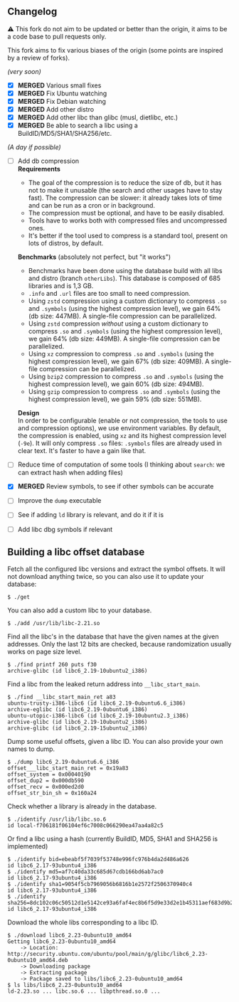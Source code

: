 ## Changelog

:warning: This fork do not aim to be updated or better than the origin, it aims to be a code base to pull requests only.

This fork aims to fix various biases of the origin (some points are inspired by
a review of forks).

*(very soon)*
* [X] **MERGED** Various small fixes
* [X] **MERGED** Fix Ubuntu watching
* [X] **MERGED** Fix Debian watching
* [x] **MERGED** Add other distro 
* [X] **MERGED** Add other libc than glibc (musl, dietlibc, etc.)
* [X] **MERGED** Be able to search a libc using a BuildID/MD5/SHA1/SHA256/etc.

*(A day if possible)*
* [ ] Add db compression  
  **Requirements**
  * The goal of the compression is to reduce the size of db, but it has not to make it unusable (the search and other usages have to stay fast). The compression can be slower: it already takes lots of time and can be run as a cron or in background.
  * The compression must be optional, and have to be easily disabled.
  * Tools have to works both with compressed files and uncompressed ones.
  * It's better if the tool used to compress is a standard tool, present on lots of distros, by default.
  
  **Benchmarks** (absolutely not perfect, but "it works")
  * Benchmarks have been done using the database build with all libs and distro (branch `otherLibs`). This database is composed of 685 libraries and is 1,3 GB.
  * `.info` and `.url` files are too small to need compression.
  * Using `zstd` compression using a custom dictionary to compress `.so` and `.symbols` (using the highest compression level), we gain 64% (db size: 447MB). A single-file compression can be parallelized.
  * Using `zstd` compression *without* using a custom dictionary to compress `.so` and `.symbols` (using the highest compression level), we gain 64% (db size: 449MB). A single-file compression can be parallelized.
  * Using `xz` compression to compress `.so` and `.symbols` (using the highest compression level), we gain 67% (db size: 409MB). A single-file compression can be parallelized.
  * Using `bzip2` compression to compress `.so` and `.symbols` (using the highest compression level), we gain 60% (db size: 494MB).
  * Using `gzip` compression to compress `.so` and `.symbols` (using the highest compression level), we gain 59% (db size: 551MB).
  
  **Design**  
  In order to be configurable (enable or not compression, the tools to use and compression options), we use environment variables. By default, the compression is enabled, using `xz` and its highest compression level (`-9e`). It will only compress `.so` files: `.symbols` files are already used in clear text. It's faster to have a gain like that.
* [ ] Reduce time of computation of some tools (I thinking about `search`: we can extract hash when adding files)
* [X] **MERGED** Review symbols, to see if other symbols can be accurate
* [ ] Improve the `dump` executable
* [ ] See if adding `ld` library is relevant, and do it if it is
* [ ] Add libc dbg symbols if relevant


## Building a libc offset database

Fetch all the configured libc versions and extract the symbol offsets.
It will not download anything twice, so you can also use it to update your
database:

    $ ./get

You can also add a custom libc to your database.

    $ ./add /usr/lib/libc-2.21.so

Find all the libc's in the database that have the given names at the given
addresses. Only the last 12 bits are checked, because randomization usually
works on page size level.

    $ ./find printf 260 puts f30
    archive-glibc (id libc6_2.19-10ubuntu2_i386)

Find a libc from the leaked return address into `__libc_start_main`.

    $ ./find __libc_start_main_ret a83
    ubuntu-trusty-i386-libc6 (id libc6_2.19-0ubuntu6.6_i386)
    archive-eglibc (id libc6_2.19-0ubuntu6_i386)
    ubuntu-utopic-i386-libc6 (id libc6_2.19-10ubuntu2.3_i386)
    archive-glibc (id libc6_2.19-10ubuntu2_i386)
    archive-glibc (id libc6_2.19-15ubuntu2_i386)

Dump some useful offsets, given a libc ID. You can also provide your own names
to dump.

    $ ./dump libc6_2.19-0ubuntu6.6_i386
    offset___libc_start_main_ret = 0x19a83
    offset_system = 0x00040190
    offset_dup2 = 0x000db590
    offset_recv = 0x000ed2d0
    offset_str_bin_sh = 0x160a24

Check whether a library is already in the database.

    $ ./identify /usr/lib/libc.so.6
    id local-f706181f06104ef6c7008c066290ea47aa4a82c5

Or find a libc using a hash (currently BuildID, MD5, SHA1 and SHA256 is
implemented)

    $ ./identify bid=ebeabf5f7039f53748e996fc976b4da2d486a626
    id libc6_2.17-93ubuntu4_i386
    $ ./identify md5=af7c40da33c685d67cdb166bd6ab7ac0
    id libc6_2.17-93ubuntu4_i386
    $ ./identify sha1=9054f5cb7969056b6816b1e2572f2506370940c4
    id libc6_2.17-93ubuntu4_i386
    $ ./identify sha256=8dc102c06c50512d1e5142ce93a6faf4ec8b6f5d9e33d2e1b45311aef683d9b2
    id libc6_2.17-93ubuntu4_i386

Download the whole libs corresponding to a libc ID.

    $ ./download libc6_2.23-0ubuntu10_amd64
    Getting libc6_2.23-0ubuntu10_amd64
        -> Location: http://security.ubuntu.com/ubuntu/pool/main/g/glibc/libc6_2.23-0ubuntu10_amd64.deb
        -> Downloading package
        -> Extracting package
        -> Package saved to libs/libc6_2.23-0ubuntu10_amd64
    $ ls libs/libc6_2.23-0ubuntu10_amd64
    ld-2.23.so ... libc.so.6 ... libpthread.so.0 ...
